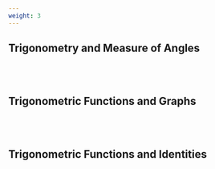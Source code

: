 ```yaml
---
weight: 3
---
```


## Trigonometry and Measure of Angles
<br><br>

## Trigonometric Functions and Graphs
<br><br>

## Trigonometric Functions and Identities
<br><br>